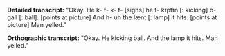 
**Detailed transcript:** "Okay. He k- f- k- f- [sighs] he f- kɪptɪn [: kicking] b- gall [: ball]. [points at picture] And h- uh the lænt [: lamp] it hits. [points at picture] Man yelled."

**Orthographic transcript:** "Okay. He kicking ball. And the lamp it hits. Man yelled."
